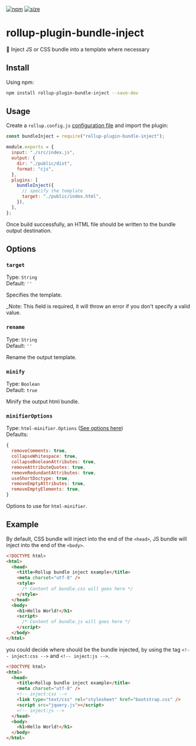 [npm]: https://img.shields.io/npm/v/rollup-plugin-bundle-inject
[npm-url]: https://www.npmjs.com/package/rollup-plugin-bundle-inject
[size]: https://packagephobia.now.sh/badge?p=rollup-plugin-bundle-inject
[size-url]: https://packagephobia.now.sh/result?p=rollup-plugin-bundle-inject

[![npm][npm]][npm-url]
[![size][size]][size-url]

# rollup-plugin-bundle-inject

🍣 Inject JS or CSS bundle into a template where necessary

## Install

Using npm:

```bash
npm install rollup-plugin-bundle-inject --save-dev
```

## Usage

Create a `rollup.config.js` [configuration file](https://www.rollupjs.org/guide/en/#configuration-files) and import the plugin:

```js
const bundleInject = require("rollup-plugin-bundle-inject");

module.exports = {
  input: "./src/index.js",
  output: {
    dir: "./public/dist",
    format: "cjs",
  },
  plugins: [
    bundleInject({
      // specify the template
      target: "./public/index.html",
    }),
  ],
};
```

Once build successfully, an HTML file should be written to the bundle output destination.

## Options

### `target`

Type: `String`<br>
Default: `''`

Specifies the template.

\_Note: This field is required, it will throw an error if you don't specify a valid value.

### `rename`

Type: `String`<br>
Default: `''`

Rename the output template.

### `minify`

Type: `Boolean`<br>
Default: `true`

Minify the output html bundle.

### `minifierOptions`

Type: `html-minifier.Options` ([See options here](https://github.com/kangax/html-minifier#options-quick-reference))<br>
Defaults:

```js
{
  removeComments: true,
  collapseWhitespace: true,
  collapseBooleanAttributes: true,
  removeAttributeQuotes: true,
  removeRedundantAttributes: true,
  useShortDoctype: true,
  removeEmptyAttributes: true,
  removeEmptyElements: true,
}
```

Options to use for `html-minifier`.

## Example

By default, CSS bundle will inject into the end of the `<head>`, JS bundle will inject into the end of the `<body>`.

```html
<!DOCTYPE html>
<html>
  <head>
    <title>Rollup bundle inject example</title>
    <meta charset="utf-8" />
    <style>
      /* Content of bundle.css will goes here */
    </style>
  </head>
  <body>
    <h1>Hello World!</h1>
    <script>
      /* Content of bundle.js will goes here */
    </script>
  </body>
</html>
```

you could decide where should be the bundle injected, by using the tag `<!-- inject:css -->` and `<!-- inject:js -->`.

```html
<!DOCTYPE html>
<html>
  <head>
    <title>Rollup bundle inject example</title>
    <meta charset="utf-8" />
    <!-- inject:css -->
    <link type="text/css" rel="stylesheet" href="bootstrap.css" />
    <script src="jquery.js"></script>
    <!-- inject:js -->
  </head>
  <body>
    <h1>Hello World!</h1>
  </body>
</html>
```
